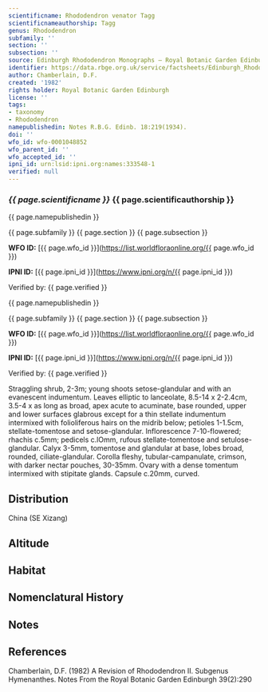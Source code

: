 ```yaml
---
scientificname: Rhododendron venator Tagg
scientificnameauthorship: Tagg
genus: Rhododendron
subfamily: ''
section: ''
subsection: ''
source: Edinburgh Rhododendron Monographs – Royal Botanic Garden Edinburgh
identifier: https://data.rbge.org.uk/service/factsheets/Edinburgh_Rhododendron_Monographs.xhtml
author: Chamberlain, D.F.
created: '1982'
rights holder: Royal Botanic Garden Edinburgh
license: ''
tags:
- taxonomy
- Rhododendron
namepublishedin: Notes R.B.G. Edinb. 18:219(1934).
doi: ''
wfo_id: wfo-0001048852
wfo_parent_id: ''
wfo_accepted_id: ''
ipni_id: urn:lsid:ipni.org:names:333548-1
verified: null
---
```

### _{{ page.scientificname }}_ {{ page.scientificauthorship }}
 {{ page.namepublishedin }}

{{ page.subfamily }} {{ page.section }} {{ page.subsection }}

**WFO ID:** [{{ page.wfo_id }}](https://list.worldfloraonline.org/{{ page.wfo_id }})

**IPNI ID:** [{{ page.ipni_id }}](https://www.ipni.org/n/{{ page.ipni_id }})

Verified by: {{ page.verified }}

 {{ page.namepublishedin }}

{{ page.subfamily }} {{ page.section }} {{ page.subsection }}

**WFO ID:** [{{ page.wfo_id }}](https://list.worldfloraonline.org/{{ page.wfo_id }})

**IPNI ID:** [{{ page.ipni_id }}](https://www.ipni.org/n/{{ page.ipni_id }})

Verified by: {{ page.verified }}



Straggling shrub, 2-3m; young shoots setose-glandular and with an evanescent indumentum. Leaves elliptic to lanceolate, 8.5-14 x 2-2.4cm, 3.5-4 x as long as broad, apex acute to acuminate, base rounded, upper and lower surfaces glabrous except for a thin stellate indumentum intermixed with folioliferous hairs on the midrib below; petioles 1-1.5cm, stellate-tomentose and setose-glandular. Inflorescence 7-10-flowered; rhachis c.5mm; pedicels c.lOmm, rufous stellate-tomentose and setulose-glandular. Calyx 3-5mm, tomentose and glandular at base, lobes broad, rounded, ciliate-glandular. Corolla fleshy, tubular-campanulate, crimson, with darker nectar pouches, 30-35mm. Ovary with a dense tomentum intermixed with stipitate glands. Capsule c.20mm, curved.

## Distribution
China (SE Xizang)

## Altitude


## Habitat


## Nomenclatural History

                       
## Notes


## References

Chamberlain, D.F. (1982) A Revision of Rhododendron II. Subgenus Hymenanthes. Notes From the Royal Botanic Garden Edinburgh 39(2):290
